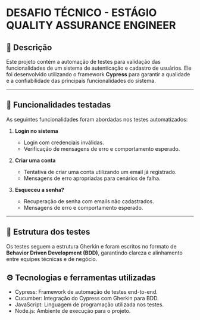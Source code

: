 # DESAFIO TÉCNICO - ESTÁGIO QUALITY ASSURANCE ENGINEER

## 📄 Descrição
Este projeto contém a automação de testes para validação das funcionalidades de um sistema de autenticação e cadastro de usuários. Ele foi desenvolvido utilizando o framework **Cypress** para garantir a qualidade e a confiabilidade das principais funcionalidades do sistema.

---

## 🚀 Funcionalidades testadas
As seguintes funcionalidades foram abordadas nos testes automatizados:

1. **Login no sistema**
   - Login com credenciais inválidas.
   - Verificação de mensagens de erro e comportamento esperado.

2. **Criar uma conta**
   - Tentativa de criar uma conta utilizando um email já registrado.
   - Mensagens de erro apropriadas para cenários de falha.

3. **Esqueceu a senha?**
   - Recuperação de senha com emails não cadastrados.
   - Mensagens de erro e comportamento esperado.

---

## 🧪 Estrutura dos testes
Os testes seguem a estrutura Gherkin e foram escritos no formato de **Behavior Driven Development (BDD)**, garantindo clareza e alinhamento entre equipes técnicas e de negócio.

## ⚙️ Tecnologias e ferramentas utilizadas
 - Cypress: Framework de automação de testes end-to-end.
 - Cucumber: Integração do Cypress com Gherkin para BDD.
 - JavaScript: Linguagem de programação utilizada nos testes.
 - Node.js: Ambiente de execução para o projeto.
